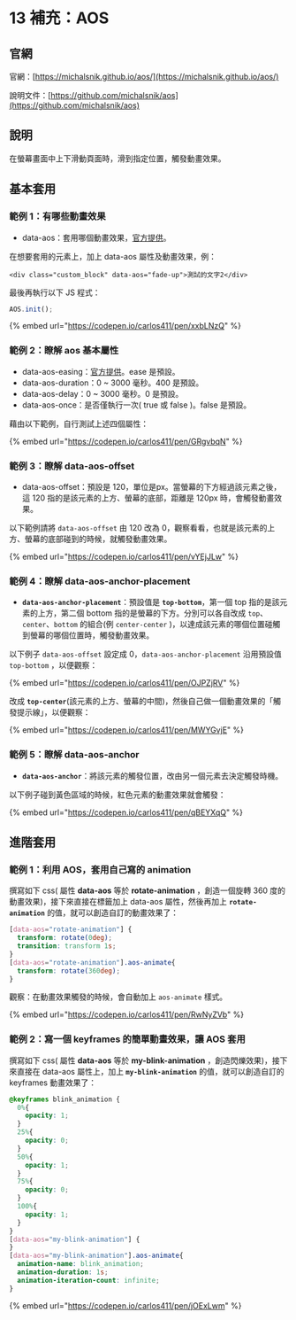 # 13 補充：AOS

## 官網

官網：[https://michalsnik.github.io/aos/](https://michalsnik.github.io/aos/)

說明文件：[https://github.com/michalsnik/aos](https://github.com/michalsnik/aos)

## 說明

在螢幕畫面中上下滑動頁面時，滑到指定位置，觸發動畫效果。



## 基本套用

### 範例 1：有哪些動畫效果

* data-aos：套用哪個動畫效果，[官方提供](https://github.com/michalsnik/aos#animations)。

在想要套用的元素上，加上 data-aos 屬性及動畫效果，例：

```markup
<div class="custom_block" data-aos="fade-up">測試的文字2</div>
```

最後再執行以下 JS 程式：

```javascript
AOS.init();
```

{% embed url="https://codepen.io/carlos411/pen/xxbLNzQ" %}

### 範例 2：瞭解 aos 基本屬性

* data-aos-easing：[官方提供](https://github.com/michalsnik/aos#easing-functions)。ease 是預設。
* data-aos-duration：0 \~ 3000 毫秒。400 是預設。
* data-aos-delay：0 \~ 3000 毫秒。0 是預設。
* data-aos-once：是否僅執行一次( true 或 false )。false 是預設。

藉由以下範例，自行測試上述四個屬性：

{% embed url="https://codepen.io/carlos411/pen/GRgvbqN" %}



### 範例 3：瞭解 data-aos-offset

* data-aos-offset：預設是 120，單位是px。當螢幕的下方經過該元素之後，這 120 指的是該元素的上方、螢幕的底部，距離是 120px 時，會觸發動畫效果。

以下範例請將 `data-aos-offset` 由 120 改為 0，觀察看看，也就是該元素的上方、螢幕的底部碰到的時候，就觸發動畫效果。

{% embed url="https://codepen.io/carlos411/pen/vYEjJLw" %}



### 範例 4：瞭解 data-aos-anchor-placement

* **`data-aos-anchor-placement`**：預設值是 **`top-bottom`**，第一個 top 指的是該元素的上方，第二個 bottom 指的是螢幕的下方。分別可以各自改成 `top`、`center`、`bottom` 的組合(例 `center-center` )，以達成該元素的哪個位置碰觸到螢幕的哪個位置時，觸發動畫效果。

以下例子 `data-aos-offset` 設定成 0，`data-aos-anchor-placement` 沿用預設值 `top-bottom` ，以便觀察：

{% embed url="https://codepen.io/carlos411/pen/OJPZjRV" %}

改成 **`top-center`**(該元素的上方、螢幕的中間)，然後自己做一個動畫效果的「觸發提示線」，以便觀察：

{% embed url="https://codepen.io/carlos411/pen/MWYGvjE" %}



### 範例 5：瞭解 data-aos-anchor

* **`data-aos-anchor`**：將該元素的觸發位置，改由另一個元素去決定觸發時機。

以下例子碰到黃色區域的時候，紅色元素的動畫效果就會觸發：

{% embed url="https://codepen.io/carlos411/pen/qBEYXqQ" %}



## 進階套用

### 範例 1：利用 AOS，套用自己寫的 animation

撰寫如下 css( 屬性 **data-aos** 等於 **rotate-animation** ，創造一個旋轉 360 度的動畫效果)，接下來直接在標籤加上 data-aos 屬性，然後再加上 **`rotate-animation`** 的值，就可以創造自訂的動畫效果了：

```css
[data-aos="rotate-animation"] {
  transform: rotate(0deg);
  transition: transform 1s;
}
[data-aos="rotate-animation"].aos-animate{
  transform: rotate(360deg);
}
```

觀察：在動畫效果觸發的時候，會自動加上 `aos-animate` 樣式。

{% embed url="https://codepen.io/carlos411/pen/RwNyZVb" %}



### 範例 2：寫一個 keyframes 的簡單動畫效果，讓 AOS 套用

撰寫如下 css( 屬性 **data-aos** 等於 **my-blink-animation** ，創造閃爍效果)，接下來直接在 data-aos 屬性上，加上 **`my-blink-animation`** 的值，就可以創造自訂的 keyframes 動畫效果了：

```css
@keyframes blink_animation {
  0%{
    opacity: 1;
  }
  25%{
    opacity: 0;
  }
  50%{
    opacity: 1;
  }
  75%{
    opacity: 0;
  }
  100%{
    opacity: 1;
  }
}
[data-aos="my-blink-animation"] {
}
[data-aos="my-blink-animation"].aos-animate{
  animation-name: blink_animation;
  animation-duration: 1s;
  animation-iteration-count: infinite;
}
```

{% embed url="https://codepen.io/carlos411/pen/jOExLwm" %}

